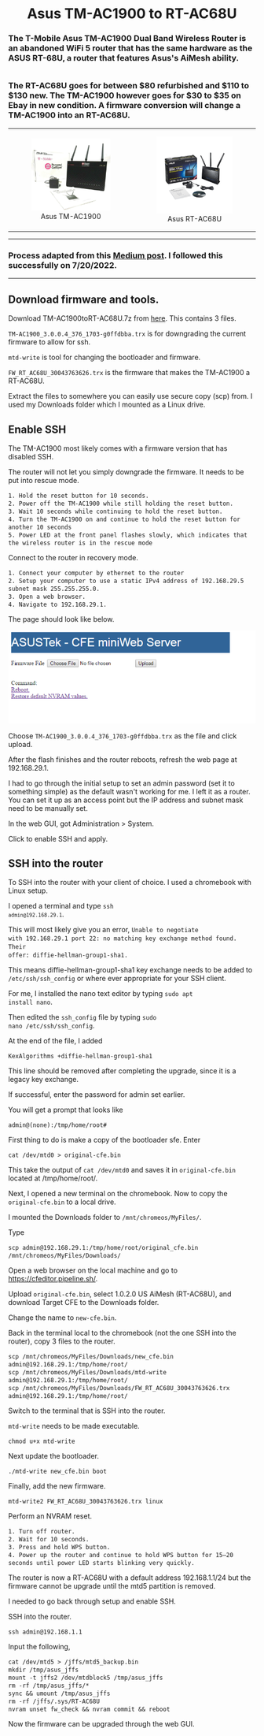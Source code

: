 <h1 align="center">
Asus TM-AC1900 to RT-AC68U
</h1>

<h3>
The T-Mobile Asus TM-AC1900 Dual Band Wireless Router is an abandoned WiFi 5 router that has the same hardware as the ASUS RT-68U, a router that features Asus's AiMesh ability.
  
<br/>
<br/>


The RT-AC68U goes for between $80 refurbished and $110 to $130 new.  The TM-AC1900 however goes for $30 to $35 on Ebay in new condition.  A firmware conversion will change a TM-AC1900 into an RT-AC68U.

</h3>

<table align="center">
<tbody>
<tr>
<td><figure align="center">
<img width="500" src="s-l1600.jpg"/>
<figcaption align = "center">Asus TM-AC1900</figcaption>
</figure>
</td>
<td><figure align="center">
<img width="500" src="AC68U.jpg"/>
<figcaption align = "center">Asus RT-AC68U</figcaption>
</figure>
</td>
</tr>
</tbody>
</table>

<hr/>

<h3>

Process adapted from this <a href="https://moreless.medium.com/flash-tm-ac-1900-to-rt-ac68u-to-use-aimesh-80b84387358a">Medium post</a>. I followed this successfully on 7/20/2022.

</h3>

<hr/>

<h2>Download firmware and tools.</h2>



Download TM-AC1900toRT-AC68U.7z from <a href="https://mega.nz/file/jAEi0S5S#JvWZ0s9G4pwMLpaIW8jQ_q-Zd8MBdihch3ZSSAs8Vs0">here</a>.  This contains 3 files.

<code>TM-AC1900_3.0.0.4_376_1703-g0ffdbba.trx</code> is for downgrading the current firmware to allow for ssh.

<code>mtd-write</code> is tool for changing the bootloader and firmware.

<code>FW_RT_AC68U_30043763626.trx</code> is the firmware that makes the TM-AC1900 a RT-AC68U.



Extract the files to somewhere you can easily use secure copy (scp) from. I used my Downloads folder which I mounted as a Linux drive.

<h2>Enable SSH</h2>

The TM-AC1900 most likely comes with a firmware version that has disabled SSH.

The router will not let you simply downgrade the firmware.  It needs to be put into rescue mode.

    1. Hold the reset button for 10 seconds.
    2. Power off the TM-AC1900 while still holding the reset button.
    3. Wait 10 seconds while continuing to hold the reset button.
    4. Turn the TM-AC1900 on and continue to hold the reset button for another 10 seconds
    5. Power LED at the front panel flashes slowly, which indicates that the wireless router is in the rescue mode




Connect to the router in recovery mode.

    1. Connect your computer by ethernet to the router
    2. Setup your computer to use a static IPv4 address of 192.168.29.5 subnet mask 255.255.255.0.
    3. Open a web browser.
    4. Navigate to 192.168.29.1.




The page should look like below.


<p  align="center">
<img src="cfe.png"/>
</p>



Choose <code>TM-AC1900_3.0.0.4_376_1703-g0ffdbba.trx</code> as the file and click upload.



After the flash finishes and the router reboots, refresh the web page at 192.168.29.1.

I had to go through the initial setup to set an admin password (set it to something simple) as the default wasn't working for me.  I left it as a router.  You can set it up as an access point but the IP address and subnet mask need to be manually set.



In the web GUI, got Administration > System.

Click to enable SSH and apply.



<h2>SSH into the router</h2>



To SSH into the router with your client of choice.  I used a chromebook with Linux setup.

I opened a terminal and type <code>ssh ```admin@192.168.29.1```</code>.

This will most likely give you an error, <code>Unable to negotiate with 192.168.29.1 port 22: no matching key exchange method found. Their offer: diffie-hellman-group1-sha1.</code>

This means diffie-hellman-group1-sha1 key exchange needs to be added to <code>/etc/ssh/ssh_config</code> or where ever appropriate for your SSH client.

For me, I installed the nano text editor by typing <code>sudo apt install nano</code>.

Then edited the <code>ssh_config</code> file by typing <code>sudo nano /etc/ssh/ssh_config</code>.

At the end of the file, I added


    KexAlgorithms +diffie-hellman-group1-sha1


This line should be removed after completing the upgrade, since it is a legacy key exchange.


If successful, enter the password for admin set earlier.

You will get a prompt that looks like

    admin@(none):/tmp/home/root#



First thing to do is make a copy of the bootloader sfe. Enter

    cat /dev/mtd0 > original-cfe.bin

This take the output of <code>cat /dev/mtd0</code> and saves it in <code>original-cfe.bin</code> located at /tmp/home/root/.



Next, I opened a new terminal on the chromebook.  Now to copy the <code>original-cfe.bin</code> to a local drive.

I mounted the Downloads folder to <code>/mnt/chromeos/MyFiles/</code>.

Type

    scp admin@192.168.29.1:/tmp/home/root/original_cfe.bin /mnt/chromeos/MyFiles/Downloads/



Open a web browser on the local machine and go to https://cfeditor.pipeline.sh/.



Upload <code>original-cfe.bin</code>, select 1.0.2.0 US AiMesh (RT-AC68U), and download Target CFE to the Downloads folder.

Change the name to <code>new-cfe.bin</code>.



Back in the terminal local to the chromebook (not the one SSH into the router), copy 3 files to the router.

    scp /mnt/chromeos/MyFiles/Downloads/new_cfe.bin admin@192.168.29.1:/tmp/home/root/
    scp /mnt/chromeos/MyFiles/Downloads/mtd-write admin@192.168.29.1:/tmp/home/root/
    scp /mnt/chromeos/MyFiles/Downloads/FW_RT_AC68U_30043763626.trx admin@192.168.29.1:/tmp/home/root/



Switch to the terminal that is SSH into the router.

<code>mtd-write</code> needs to be made executable.

    chmod u+x mtd-write

Next update the bootloader.

    ./mtd-write new_cfe.bin boot

Finally, add the new firmware.

    mtd-write2 FW_RT_AC68U_30043763626.trx linux



Perform an NVRAM reset.

    1. Turn off router.
    2. Wait for 10 seconds.
    3. Press and hold WPS button.
    4. Power up the router and continue to hold WPS button for 15–20 seconds until power LED starts blinking very quickly.



The router is now a RT-AC68U with a default address 192.168.1.1/24 but the firmware cannot be upgrade until the mtd5 partition is removed.

I needed to go back through setup and enable SSH.

SSH into the router.


    ssh admin@192.168.1.1




Input the following,


    cat /dev/mtd5 > /jffs/mtd5_backup.bin
    mkdir /tmp/asus_jffs
    mount -t jffs2 /dev/mtdblock5 /tmp/asus_jffs
    rm -rf /tmp/asus_jffs/*
    sync && umount /tmp/asus_jffs
    rm -rf /jffs/.sys/RT-AC68U
    nvram unset fw_check && nvram commit && reboot




Now the firmware can be upgraded through the web GUI.
